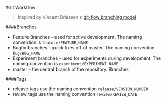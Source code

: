 #Git Workflow
> Inspired by Vincent Driessen's [git-flow branching model](http://nvie.com/posts/a-successful-git-branching-model/)

####Branches
* Feature Branches - used for active development. The naming convention is ``feature/FEATURE_NAME``  
* Bugfix branches - quick fixes off of master. The naming convention ``bug/BUG_NAME``  
* Experiment branches - used for experiments during development. The naming convention is ``experiment/EXPERIMENT_NAME``  
* master - the central branch of the repository. Branches 

####Tags  
* release tags use the naming convention ``release/VERSION_NUMBER``  
* review tags use the naming convention ``review/REVIEW_DATE``
